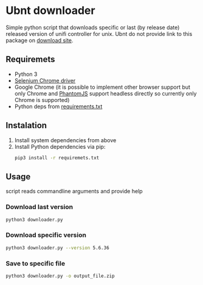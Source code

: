 # Ubnt downloader

Simple python script that downloads specific or last (by release date) released
version of unifi controller for unix. Ubnt do not provide link to 
this package on [download site](https://www.ubnt.com/download/unifi).

## Requiremets

 * Python 3
 * [Selenium Chrome driver](https://sites.google.com/a/chromium.org/chromedriver/)
 * Google Chrome (it is possible to implement other browser support 
 but only Chrome and [PhantomJS](http://phantomjs.org/) support headless directly so currently 
 only Chrome is supported)
 * Python deps from [requirements.txt](requirements.txt)
 
## Instalation

 1. Install system dependencies from above
 1. Install Python dependencies via pip:
     ```bash
    pip3 install -r requiremets.txt
    ```

## Usage

script reads commandline arguments and provide help

### Download last version

```bash
python3 downloader.py 
```

### Download specific version

```bash
python3 downloader.py --version 5.6.36
```

### Save to specific file

```bash
python3 downloader.py -o output_file.zip
```

